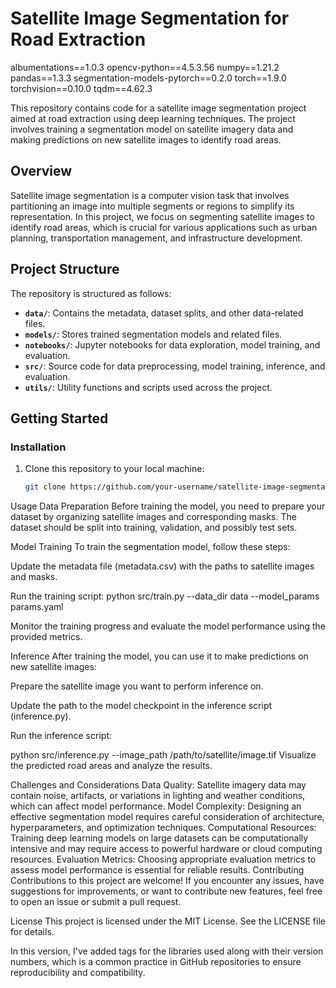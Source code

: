 # Satellite Image Segmentation for Road Extraction

albumentations==1.0.3
opencv-python==4.5.3.56
numpy==1.21.2
pandas==1.3.3
segmentation-models-pytorch==0.2.0
torch==1.9.0
torchvision==0.10.0
tqdm==4.62.3

This repository contains code for a satellite image segmentation project aimed at road extraction using deep learning techniques. The project involves training a segmentation model on satellite imagery data and making predictions on new satellite images to identify road areas.

## Overview

Satellite image segmentation is a computer vision task that involves partitioning an image into multiple segments or regions to simplify its representation. In this project, we focus on segmenting satellite images to identify road areas, which is crucial for various applications such as urban planning, transportation management, and infrastructure development.

## Project Structure

The repository is structured as follows:

- **`data/`**: Contains the metadata, dataset splits, and other data-related files.
- **`models/`**: Stores trained segmentation models and related files.
- **`notebooks/`**: Jupyter notebooks for data exploration, model training, and evaluation.
- **`src/`**: Source code for data preprocessing, model training, inference, and evaluation.
- **`utils/`**: Utility functions and scripts used across the project.

## Getting Started

### Installation

1. Clone this repository to your local machine:

   ```bash
   git clone https://github.com/your-username/satellite-image-segmentation.git

Usage
Data Preparation
Before training the model, you need to prepare your dataset by organizing satellite images and corresponding masks. The dataset should be split into training, validation, and possibly test sets.

Model Training
To train the segmentation model, follow these steps:

Update the metadata file (metadata.csv) with the paths to satellite images and masks.

Run the training script:
python src/train.py --data_dir data --model_params params.yaml

Monitor the training progress and evaluate the model performance using the provided metrics.

Inference
After training the model, you can use it to make predictions on new satellite images:

Prepare the satellite image you want to perform inference on.

Update the path to the model checkpoint in the inference script (inference.py).

Run the inference script:

python src/inference.py --image_path /path/to/satellite/image.tif
Visualize the predicted road areas and analyze the results.


Challenges and Considerations
Data Quality: Satellite imagery data may contain noise, artifacts, or variations in lighting and weather conditions, which can affect model performance.
Model Complexity: Designing an effective segmentation model requires careful consideration of architecture, hyperparameters, and optimization techniques.
Computational Resources: Training deep learning models on large datasets can be computationally intensive and may require access to powerful hardware or cloud computing resources.
Evaluation Metrics: Choosing appropriate evaluation metrics to assess model performance is essential for reliable results.
Contributing
Contributions to this project are welcome! If you encounter any issues, have suggestions for improvements, or want to contribute new features, feel free to open an issue or submit a pull request.

License
This project is licensed under the MIT License. See the LICENSE file for details.


In this version, I've added tags for the libraries used along with their version numbers, which is a common practice in GitHub repositories to ensure reproducibility and compatibility.




